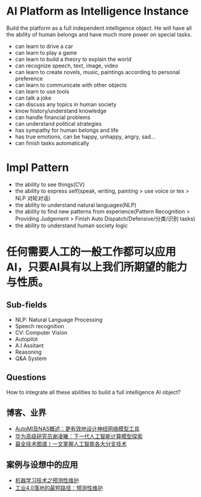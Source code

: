 # AI Platform as Intelligence Instance
Build the platform as a full independent intelligence object. He will have all the ability of human belongs and have much more power on special tasks.
- can learn to drive a car
- can learn to play a game
- can learn to build a theory to explain the world 
- can recognize speech, text, image, video
- can learn to create novels, music, paintings according to personal preference
- can learn to communicate with other objects
- can learn to use tools
- can talk a joke
- can discuss any topics in human society
- know history/understand knowledge
- can handle financial problems
- can understand political strategies
- has sympathy for human belongs and life
- has true emotions, can be happy, unhappy, angry, sad...
- can finish tasks automatically

# Impl Pattern
- the ability to see things(CV) 
- the ability to express self(speak, writing, painting > use voice or tex > NLP 对轮对话)
- the ability to understand natural languages(NLP)
- the ability to find new patterns from experience(Pattern Recognition > Providing Judgement > Finish Auto Dispatch/Defensive/分类/识别 tasks)
- the ability to understand human society logic

# 任何需要人工的一般工作都可以应用AI，只要AI具有以上我们所期望的能力与性质。

## Sub-fields
- NLP: Natural Language Processing
- Speech recognition
- CV: Computer Vision
- Autopilot
- A.I Assitant
- Reasoning
- Q&A System

## Questions
How to integrate all these abilities to build a full intelligence AI object?

## 博客、业界
- [AutoMl及NAS概述：更有效地设计神经网络模型工具](https://zhuanlan.zhihu.com/p/44552132)
- [华为高级研究员谢凌曦：下一代人工智能计算模型探索](https://www.infoq.cn/article/HvWDmBpD6qTyNY3JkYkk)
- [最全技术图谱！一文掌握人工智能各大分支技术](https://cloud.tencent.com/developer/article/1187904)

## 案例与设想中的应用
- [机器学习技术之预测性维护](infoq.cn/article/machine-learning-techniques-predictive-maintenance)
- [工业4.0落地的最短路径：预测性维护](https://zhuanlan.zhihu.com/p/131284183)
